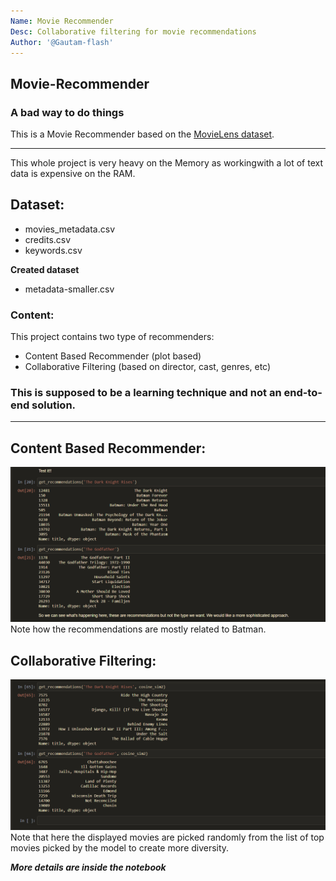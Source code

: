 ```yaml
---
Name: Movie Recommender
Desc: Collaborative filtering for movie recommendations
Author: '@Gautam-flash'
---
```


## Movie-Recommender
### A bad way to do things
This is a Movie Recommender based on the [MovieLens dataset](https://grouplens.org/datasets/movielens/latest/).<hr>
This whole project is very heavy on the Memory as workingwith a lot of text data is expensive on the RAM. <br>

## Dataset:
- movies_metadata.csv
- credits.csv
- keywords.csv

<b>Created dataset</b>
- metadata-smaller.csv 

### Content:
This project contains two type of recommenders: 
- Content Based Recommender (plot based)
- Collaborative Filtering (based on director, cast, genres, etc)

### This is supposed to be a learning technique and not an end-to-end solution.
<hr>

## Content Based Recommender:

![Content based result](./Assets/mrS1.png)
Note how the recommendations are mostly related to Batman.

## Collaborative Filtering:

![Collaborative Filtering](./Assets/mrS2.png)
Note that here the displayed movies are picked randomly from the list of top movies picked by the model to create more diversity.

<i><b>More details are inside the notebook</b></i>
